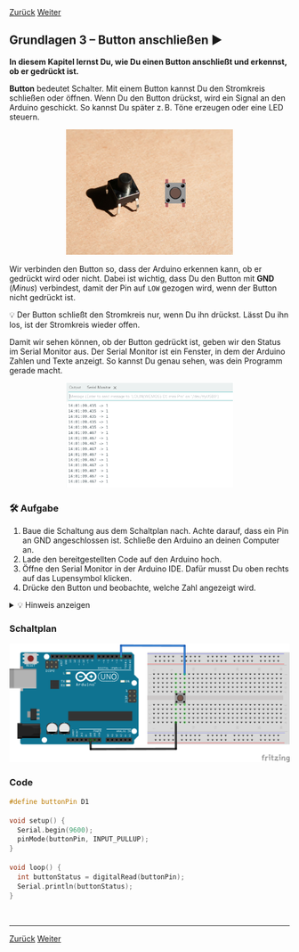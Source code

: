 <link rel="stylesheet" href="assets/css/custom.css?v=2">

<div class="nav-container">
  <a href="Grundlagen2" class="button">Zurück</a>
  <a href="Grundlagen4" class="button">Weiter</a>
</div>

## Grundlagen 3 – Button anschließen ▶️

**In diesem Kapitel lernst Du, wie Du einen Button anschließt und erkennst, ob er gedrückt ist.**

**Button** bedeutet Schalter. Mit einem Button kannst Du den Stromkreis schließen oder öffnen.
Wenn Du den Button drückst, wird ein Signal an den Arduino geschickt. So kannst Du später z. B. Töne erzeugen oder eine LED steuern.

<p align="center">
  <img src="img/button.jpg" width="300" class="rounded" alt="Button">
</p>

Wir verbinden den Button so, dass der Arduino erkennen kann, ob er gedrückt wird oder nicht. Dabei ist wichtig, dass Du den Button mit **GND** (*Minus*) verbindest, damit der Pin auf `LOW` gezogen wird, wenn der Button nicht gedrückt ist.

<div class="merkbox">
💡 Der Button schließt den Stromkreis nur, wenn Du ihn drückst. Lässt Du ihn los, ist der Stromkreis wieder offen.
</div>

Damit wir sehen können, ob der Button gedrückt ist, geben wir den Status im Serial Monitor aus. Der Serial Monitor ist ein Fenster, in dem der Arduino Zahlen und Texte anzeigt. So kannst Du genau sehen, was dein Programm gerade macht.

<p align="center">
  <img src="img/serial_monitor.png" width="300" class="rounded" alt="Serial Monitor">
</p>

<div class="aufgabe">
<h3>🛠️ Aufgabe</h3>
<ol>
  <li>Baue die Schaltung aus dem Schaltplan nach. Achte darauf, dass ein Pin an GND angeschlossen ist. Schließe den Arduino an deinen Computer an.</li>
  <li>Lade den bereitgestellten Code auf den Arduino hoch.
  </li>
  <li>Öffne den Serial Monitor in der Arduino IDE. Dafür musst Du oben rechts auf das Lupensymbol klicken.</li>
  <li>Drücke den Button und beobachte, welche Zahl angezeigt wird.</li>
</ol>
</div>

<details>
<summary>💡 Hinweis anzeigen</summary>
<p><em>Wenn Du den Button nicht drückst, sollte 1 angezeigt werden. Wenn Du ihn drückst, sollte 0 angezeigt werden.  
Warum? Wir nutzen <code>INPUT_PULLUP</code>. Das bedeutet: Der Pin wird vom Arduino intern auf <code>HIGH</code> gezogen. Wenn Du den Button drückst, wird der Pin auf GND gezogen – dann ist er <code>LOW</code>.</em></p>
</details>

### Schaltplan

<div class="schaltplan-box">
  <img src="img/Schaltung_g3_UNO.png" alt="Schaltplan Button">
</div>

### Code

```cpp
#define buttonPin D1

void setup() {
  Serial.begin(9600);
  pinMode(buttonPin, INPUT_PULLUP);
}

void loop() {
  int buttonStatus = digitalRead(buttonPin);
  Serial.println(buttonStatus);
}
```

<p class="spacing-1">&nbsp;</p>

---

<div class="nav-container">
  <a href="Grundlagen2" class="button">Zurück</a>
  <a href="Grundlagen4" class="button">Weiter</a>
</div>
